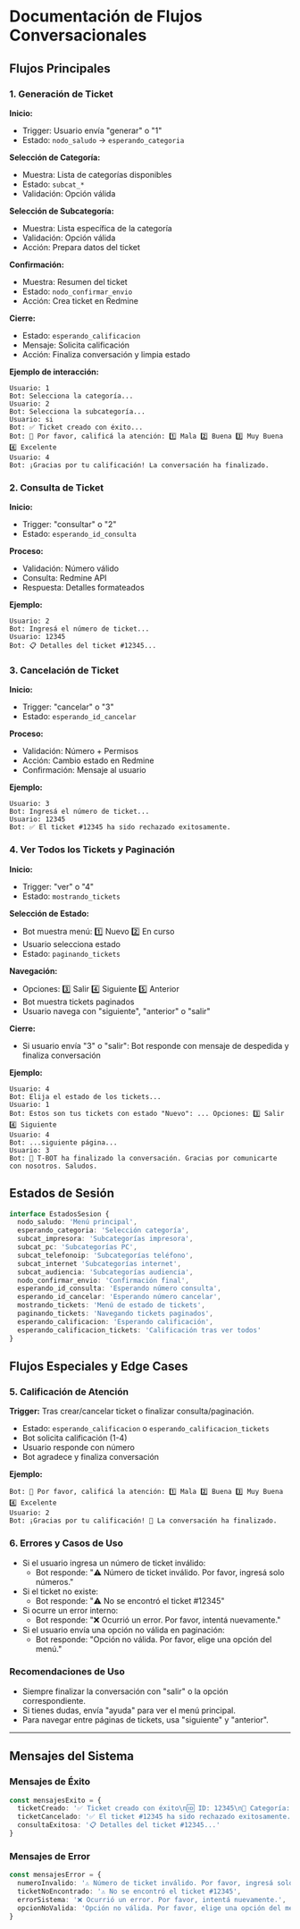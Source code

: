 # Documentación de Flujos Conversacionales

## Flujos Principales

### 1. Generación de Ticket
**Inicio:**
- Trigger: Usuario envía "generar" o "1"
- Estado: `nodo_saludo` → `esperando_categoria`

**Selección de Categoría:**
- Muestra: Lista de categorías disponibles
- Estado: `subcat_*`
- Validación: Opción válida

**Selección de Subcategoría:**
- Muestra: Lista específica de la categoría
- Validación: Opción válida
- Acción: Prepara datos del ticket

**Confirmación:**
- Muestra: Resumen del ticket
- Estado: `nodo_confirmar_envio`
- Acción: Crea ticket en Redmine

**Cierre:**
- Estado: `esperando_calificacion`
- Mensaje: Solicita calificación
- Acción: Finaliza conversación y limpia estado

**Ejemplo de interacción:**
```
Usuario: 1
Bot: Selecciona la categoría...
Usuario: 2
Bot: Selecciona la subcategoría...
Usuario: si
Bot: ✅ Ticket creado con éxito...
Bot: 📝 Por favor, calificá la atención: 1️⃣ Mala 2️⃣ Buena 3️⃣ Muy Buena 4️⃣ Excelente
Usuario: 4
Bot: ¡Gracias por tu calificación! La conversación ha finalizado.
```

### 2. Consulta de Ticket
**Inicio:**
- Trigger: "consultar" o "2"
- Estado: `esperando_id_consulta`

**Proceso:**
- Validación: Número válido
- Consulta: Redmine API
- Respuesta: Detalles formateados

**Ejemplo:**
```
Usuario: 2
Bot: Ingresá el número de ticket...
Usuario: 12345
Bot: 📋 Detalles del ticket #12345...
```

### 3. Cancelación de Ticket
**Inicio:**
- Trigger: "cancelar" o "3"
- Estado: `esperando_id_cancelar`

**Proceso:**
- Validación: Número + Permisos
- Acción: Cambio estado en Redmine
- Confirmación: Mensaje al usuario

**Ejemplo:**
```
Usuario: 3
Bot: Ingresá el número de ticket...
Usuario: 12345
Bot: ✅ El ticket #12345 ha sido rechazado exitosamente.
```

### 4. Ver Todos los Tickets y Paginación
**Inicio:**
- Trigger: "ver" o "4"
- Estado: `mostrando_tickets`

**Selección de Estado:**
- Bot muestra menú: 1️⃣ Nuevo 2️⃣ En curso
- Usuario selecciona estado
- Estado: `paginando_tickets`

**Navegación:**
- Opciones: 3️⃣ Salir 4️⃣ Siguiente 5️⃣ Anterior
- Bot muestra tickets paginados
- Usuario navega con "siguiente", "anterior" o "salir"

**Cierre:**
- Si usuario envía "3" o "salir": Bot responde con mensaje de despedida y finaliza conversación

**Ejemplo:**
```
Usuario: 4
Bot: Elija el estado de los tickets...
Usuario: 1
Bot: Estos son tus tickets con estado "Nuevo": ... Opciones: 3️⃣ Salir 4️⃣ Siguiente
Usuario: 4
Bot: ...siguiente página...
Usuario: 3
Bot: 🤖 T-BOT ha finalizado la conversación. Gracias por comunicarte con nosotros. Saludos.
```

## Estados de Sesión

```typescript
interface EstadosSesion {
  nodo_saludo: 'Menú principal',
  esperando_categoria: 'Selección categoría',
  subcat_impresora: 'Subcategorías impresora',
  subcat_pc: 'Subcategorías PC',
  subcat_telefonoip: 'Subcategorías teléfono',
  subcat_internet 'Subcategorías internet',
  subcat_audiencia: 'Subcategorías audiencia',
  nodo_confirmar_envio: 'Confirmación final',
  esperando_id_consulta: 'Esperando número consulta',
  esperando_id_cancelar: 'Esperando número cancelar',
  mostrando_tickets: 'Menú de estado de tickets',
  paginando_tickets: 'Navegando tickets paginados',
  esperando_calificacion: 'Esperando calificación',
  esperando_calificacion_tickets: 'Calificación tras ver todos'
}
```


## Flujos Especiales y Edge Cases

### 5. Calificación de Atención
**Trigger:** Tras crear/cancelar ticket o finalizar consulta/paginación.
- Estado: `esperando_calificacion` o `esperando_calificacion_tickets`
- Bot solicita calificación (1-4)
- Usuario responde con número
- Bot agradece y finaliza conversación

**Ejemplo:**
```
Bot: 📝 Por favor, calificá la atención: 1️⃣ Mala 2️⃣ Buena 3️⃣ Muy Buena 4️⃣ Excelente
Usuario: 2
Bot: ¡Gracias por tu calificación! 🙏 La conversación ha finalizado.
```

### 6. Errores y Casos de Uso
- Si el usuario ingresa un número de ticket inválido:
  - Bot responde: "⚠️ Número de ticket inválido. Por favor, ingresá solo números."
- Si el ticket no existe:
  - Bot responde: "⚠️ No se encontró el ticket #12345"
- Si ocurre un error interno:
  - Bot responde: "❌ Ocurrió un error. Por favor, intentá nuevamente."
- Si el usuario envía una opción no válida en paginación:
  - Bot responde: "Opción no válida. Por favor, elige una opción del menú."

### Recomendaciones de Uso
- Siempre finalizar la conversación con "salir" o la opción correspondiente.
- Si tienes dudas, envía "ayuda" para ver el menú principal.
- Para navegar entre páginas de tickets, usa "siguiente" y "anterior".

---

## Mensajes del Sistema

### Mensajes de Éxito
```typescript
const mensajesExito = {
  ticketCreado: '✅ Ticket creado con éxito\n🆔 ID: 12345\n📂 Categoría: impresora\n✏️ Asunto: problema X\n👤 Asignado al técnico: Juan Pérez\n🕒 Creado: 13/07/2025',
  ticketCancelado: '✅ El ticket #12345 ha sido rechazado exitosamente.\n📊 Estado: Rechazado',
  consultaExitosa: '📋 Detalles del ticket #12345...'
}
```

### Mensajes de Error
```typescript
const mensajesError = {
  numeroInvalido: '⚠️ Número de ticket inválido. Por favor, ingresá solo números.',
  ticketNoEncontrado: '⚠️ No se encontró el ticket #12345',
  errorSistema: '❌ Ocurrió un error. Por favor, intentá nuevamente.',
  opcionNoValida: 'Opción no válida. Por favor, elige una opción del menú.'
}

